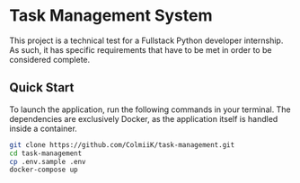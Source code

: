 # Task Management System

This project is a technical test for a Fullstack Python developer internship.
As such, it has specific requirements that have to be met in order to be considered complete.

## Quick Start

To launch the application, run the following commands in your terminal.
The dependencies are exclusively Docker, as the application itself is handled inside a container.

```bash
git clone https://github.com/ColmiiK/task-management.git
cd task-management
cp .env.sample .env
docker-compose up
```
